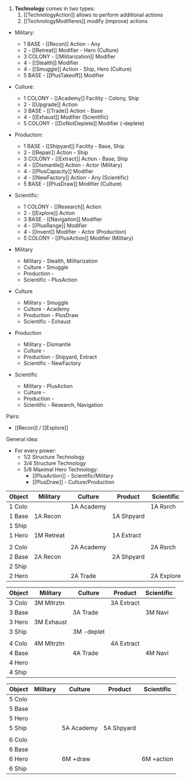 1. **Technology** comes in two types:
    1. [[TechnologyAction]] allows to perform additional actions
    2. [[TechnologyModifieres]] modify (improve) actions

- Military:
    - 1 BASE    - [[Recon]] Action - Any
    - 2         - [[Retreat]] Modifier - Hero (Culture)
    - 3 COLONY  - [[Militarization]] Modifier
    - 4         - [[Stealth]] Modifier
    - 4         - [[Smuggle]] Action - Ship, Hero (Culture)
    - 5 BASE    - [[PlusTakeoff]] Modifier
- Culture:
    - 1 COLONY  - [[Academy]] Facility - Colony, Ship
    - 2         - [[Upgrade]] Action
    - 3 BASE    - [[Trade]] Action - Base
    - 4         - [[Exhaust]] Modifier (Scientific)
    - 5 COLONY  - [[DoNotDeplete]] Modifier (-deplete)
- Production:
    - 1 BASE    - [[Shipyard]] Facility - Base, Ship
    - 2         - [[Repair]] Action - Ship
    - 3 COLONY  - [[Extract]] Action - Base, Ship
    - 4         - [[Dismantle]] Action - Actor (Military)
    - 4         - [[PlusCapacity]] Modifier
    - 4         - [[NewFactory]] Action - Any (Scientific)
    - 5 BASE    - [[PlusDraw]] Modifier (Culture)
- Scientific:
    - 1 COLONY  - [[Research]] Action
    - 2         - [[Explore]] Action
    - 3 BASE    - [[Navigation]] Modifier
    - 4         - [[PlusRange]] Modifier
    - 4         - [[Invent]] Modifier - Actor (Production)
    - 5 COLONY  - [[PlusAction]] Modifier (Military)

- Military
    - Military      - Stealth, Militarization
    - Culture       - Smuggle
    - Production    -
    - Scientific    - PlusAction
- Culture
    - Military      - Smuggle
    - Culture       - Academy
    - Production    - PlusDraw
    - Scientific    - Exhaust
- Production
    - Military      - Dismantle
    - Culture       -
    - Production    - Shipyard, Extract
    - Scientific    - NewFactory
- Scientific
    - Military      - PlusAction
    - Culture       -
    - Production    -
    - Scientific    - Research, Navigation

Pairs:
- [[Recon]] / [[Explore]]

General idea:
- For every power:
    - 1/2 Structure Technology
    - 3/4 Structure Technology
    - 5/6 Maximal Hero Technology:
        - [[PlusAction]] - Scientific/Military
        - [[PlusDraw]] - Culture/Production

|Object| Military | Culture  | Product  |Scientific|
|------|----------|----------|----------|----------|
|1 Colo|          |1A Academy|          |1A Rsrch  |
|1 Base|1A Recon  |          |1A Shpyard|          |
|1 Ship|          |          |          |          |
|1 Hero|1M Retreat|          |1A Extract|          |
|      |          |          |          |          |
|2 Colo|          |2A Academy|          |2A Rsrch  |
|2 Base|2A Recon  |          |2A Shpyard|          |
|2 Ship|          |          |          |          |
|2 Hero|          |2A Trade  |          |2A Explore|

|Object| Military | Culture  | Product  |Scientific|
|------|----------|----------|----------|----------|
|3 Colo|3M Mltrztn|          |3A Extract|          |
|3 Base|          |3A Trade  |          |3M Navi   |
|3 Hero|3M Exhaust|          |          |          |
|3 Ship|          |3M -deplet|          |          |
|      |          |          |          |          |
|4 Colo|4M Mltrztn|          |4A Extract|          |
|4 Base|          |4A Trade  |          |4M Navi   |
|4 Hero|          |          |          |          |
|4 Ship|          |          |          |          |

|Object| Military | Culture  | Product  |Scientific|
|------|----------|----------|----------|----------|
|5 Colo|          |          |          |          |
|5 Base|          |          |          |          |
|5 Hero|          |          |          |          |
|5 Ship|          |5A Academy|5A Shpyard|          |
|      |          |          |          |          |
|6 Colo|          |          |          |          |
|6 Base|          |          |          |          |
|6 Hero|          |6M +draw  |          |6M +action|
|6 Ship|          |          |          |          |
